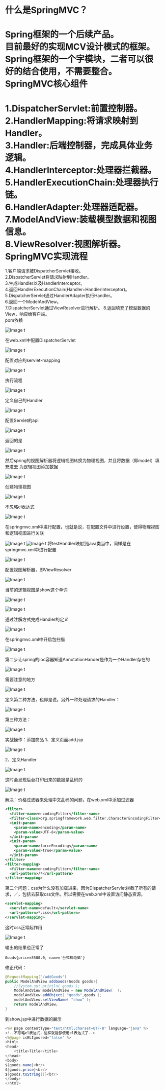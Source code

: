 什么是SpringMVC？
=====
Spring框架的一个后续产品。<br>目前最好的实现MCV设计模式的框架。<br>Spring框架的一个字模块，二者可以很好的结合使用，不需要整合。<br>
SpringMVC核心组件
===
1.DispatcherServlet:前置控制器。 <br>2.HandlerMapping:将请求映射到Handler。 <br>3.Handler:后端控制器，完成具体业务逻辑。<br>4.HandlerInterceptor:处理器拦截器。<br> 5.HandlerExecutionChain:处理器执行链。<br> 6.HandlerAdapter:处理器适配器。<br>7.ModelAndView:装载模型数据和视图信息。<br> 8.ViewResolver:视图解析器。 <br>
SpringMVC实现流程
======
1.客户端请求被DispatcherServlet接收。<br> 2.DispatcherServlet将请求映射到Handler。 <br>
3.生成Handler以及HandlerInterceptor。 <br>
4.返回HandlerExecutionChain(Handler+HandlerInterceptor)。 <br>5.DispatcherServlet通过HandlerAdapter执行Handler。<br> 
6.返回一个ModelAndView。 <br>
7.DispatcherServlet通过ViewResolver进行解析。 8.返回填充了模型数据的View，响应给客户端。 <br>
pom依赖

![Image t](https://github.com/mydre/springMVC/blob/master/src/main/webapp/picture/Snip20190420_1.png)

在web.xml中配置DispatcherServlet

![Image t](https://github.com/mydre/springMVC/blob/master/src/main/webapp/picture/Snip20190420_2.png)

配置对应的servlet-mapping

![Image t](https://github.com/mydre/springMVC/blob/master/src/main/webapp/picture/Snip20190420_3.png)

执行流程

![Image t](https://github.com/mydre/springMVC/blob/master/src/main/webapp/picture/Snip20190420_4.png)

定义自己的Handler

![Image t](https://github.com/mydre/springMVC/blob/master/src/main/webapp/picture/Snip20190420_5.png)

配置Servlet的api

![Image t](https://github.com/mydre/springMVC/blob/master/src/main/webapp/picture/Snip20190420_6.png)

返回的是

![Image t](https://github.com/mydre/springMVC/blob/master/src/main/webapp/picture/Snip20190420_7.png)

然后spring的视图解析器将逻辑视图转换为物理视图，并且将数据（即model）填充进去           为逻辑视图添加数据

![Image t](https://github.com/mydre/springMVC/blob/master/src/main/webapp/picture/Snip20190420_8.png)

创建物理视图

![Image t](https://github.com/mydre/springMVC/blob/master/src/main/webapp/picture/Snip20190420_9.png)

不忽略el表达式

![Image t](https://github.com/mydre/springMVC/blob/master/src/main/webapp/picture/Snip20190420_11.png)

在springmvc.xml中进行配置，也就是说，在配置文件中进行设置，使得物理视图和逻辑视图进行关联

![Image t](https://github.com/mydre/springMVC/blob/master/src/main/webapp/picture/Snip20190420_12.png)
![Image t](https://github.com/mydre/springMVC/blob/master/src/main/webapp/picture/Snip20190420_13.png)
将testHandler映射到java类当中，同样是在springmvc.xml中进行配置

![Image t](https://github.com/mydre/springMVC/blob/master/src/main/webapp/picture/Snip20190420_14.png)


配置视图解析器，即ViewResolver

![Image t](https://github.com/mydre/springMVC/blob/master/src/main/webapp/picture/Snip20190420_15.png)

当前的逻辑视图是show这个单词

![Image t](https://github.com/mydre/springMVC/blob/master/src/main/webapp/picture/Snip20190420_16.png)

![Image t](https://github.com/mydre/springMVC/blob/master/src/main/webapp/picture/Snip20190420_17.png)

通过注解方式完成Handler的定义

![Image t](https://github.com/mydre/springMVC/blob/master/src/main/webapp/picture/Snip20190420_21.png)

在springmvc.xml中开启包扫描

![Image t](https://github.com/mydre/springMVC/blob/master/src/main/webapp/picture/Snip20190420_19.png)

第二步让spring的ioc容器知道AnnotationHander是作为一个Handler存在的

![Image t](https://github.com/mydre/springMVC/blob/master/src/main/webapp/picture/Snip20190420_20.png)

需要注意的地方

![Image t](https://github.com/mydre/springMVC/blob/master/src/main/webapp/picture/Snip20190420_22.png)

定义第二种方法，也即是说，另外一种处理请求的Handler：

![Image t](https://github.com/mydre/springMVC/blob/master/src/main/webapp/picture/Snip20190420_23.png)

第三种方法：

![Image t](https://github.com/mydre/springMVC/blob/master/src/main/webapp/picture/Snip20190420_24.png)

实战操作：添加商品
1、定义页面add.jsp

![Image t](https://github.com/mydre/springMVC/blob/master/src/main/webapp/picture/Snip20190420_26.png)

2、定义Handler

![Image t](https://github.com/mydre/springMVC/blob/master/src/main/webapp/picture/Snip20190420_27.png)

这时会发现后台打印出来的数据是乱码的

![Image t](https://github.com/mydre/springMVC/blob/master/src/main/webapp/picture/Snip20190420_28.png)

解决：价格过滤器来处理中文乱码的问题，在web.xml中添加过滤器

```xml
<filter>
  <filter-name>encodingFilter</filter-name>
  <filter-class>org.springframework.web.filter.CharacterEncodingFilter</filter-class>
  <init-param>
    <param-name>encoding</param-name>
    <param-value>UTF-8</param-value>
  </init-param>
  <init-param>
    <param-name>forceEncoding</param-name>
    <param-value>true</param-value>
  </init-param>
</filter>
<filter-mapping>
  <filter-name>encodingFilter</filter-name>
  <url-pattern>/*</url-pattern>
</filter-mapping>
```
第二个问题：css为什么没有加载进来，因为DispatcherServlet拦截了所有的请求，／，包括去获取css文件。所以需要在web.xml中设置访问静态资源。

```xml
<servlet-mapping>
  <servlet-name>default</servlet-name>
  <url-pattern>*.css</url-pattern>
</servlet-mapping>
```
这时css正常起作用

![Image t](https://github.com/mydre/springMVC/blob/master/src/main/webapp/picture/Snip20190420_29.png)

输出的结果也正常了

```
Goods{price=5500.0, name='台式机电脑'}
```
修正代码：
```java
@RequestMapping("/addGoods")
public ModelAndView addGoods(Goods goods){
    //System.out.println( goods );
    ModelAndView modelAndView = new ModelAndView(  );
    modelAndView.addObject( "goods",goods );
    modelAndView.setViewName( "show" );
    return modelAndView;
}
```
到show.jsp中进行数据的展示
```java
<%@ page contentType="text/html;charset=UTF-8" language="java" %>
<!--不忽略el表达式，这样就能够使用el表达式了-->
<%@page isELIgnored="false" %>
<html>
<head>
    <title>Title</title>
</head>
<body>
${goods.name}<br/>
${goods.price}<br/>
${goods.toString()}<br/>
</body>
</html>
